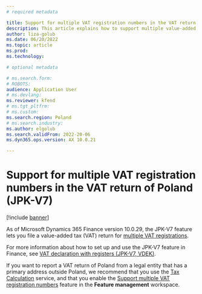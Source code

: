 ```yaml
---
# required metadata

title: Support for multiple VAT registration numbers in the VAT return of Poland (JPK-V7)
description: This article explains how to support multiple value-added tax (VAT) registration numbers in a VAT return of Poland.
author: liza-golub
ms.date: 06/20/2022
ms.topic: article
ms.prod: 
ms.technology: 

# optional metadata

# ms.search.form: 
# ROBOTS: 
audience: Application User
# ms.devlang: 
ms.reviewer: kfend
# ms.tgt_pltfrm: 
# ms.custom: 
ms.search.region: Poland
# ms.search.industry: 
ms.author: elgolub
ms.search.validFrom: 2022-20-06
ms.dyn365.ops.version: AX 10.0.21

---
```


# Support for multiple VAT registration numbers in the VAT return of Poland (JPK-V7)

[!include [banner](../../includes/banner.md)]

As of Microsoft Dynamics 365 Finance version 10.0.29, the JPK-V7 feature lets you file a value-added tax (VAT) return for [multiple VAT registrations](../global/emea-multiple-vat-registration-numbers.md).

For more information about how to set up and use the JPK-V7 feature in Finance, see [VAT declaration with registers (JPK-V7, VDEK)](../poland/emea-pol-vdek.md).

If you want to report a VAT return of Poland from a legal entity that has a primary address outside Poland, we recommend that you use the [Tax Calculation](../global/global-tax-calcuation-service-overview.md) service, and that you enable the [Support multiple VAT registration numbers](../global/emea-multiple-vat-registration-numbers.md) feature in the **Feature management** workspace.
